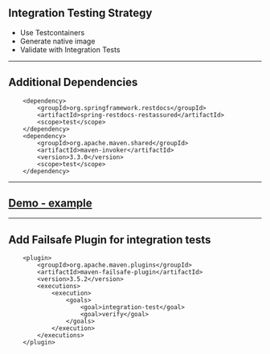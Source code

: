 ## Integration Testing Strategy

* Use Testcontainers
* Generate native image
* Validate with Integration Tests

---

## Additional Dependencies

```text
    <dependency>
        <groupId>org.springframework.restdocs</groupId>
        <artifactId>spring-restdocs-restassured</artifactId>
        <scope>test</scope>
    </dependency>
    <dependency>
        <groupId>org.apache.maven.shared</groupId>
        <artifactId>maven-invoker</artifactId>
        <version>3.3.0</version>
        <scope>test</scope>
    </dependency>
```

---

## [Demo - example](https://github.com/dashaun/testing-native-images)

---

## Add Failsafe Plugin for integration tests

```text
    <plugin>
        <groupId>org.apache.maven.plugins</groupId>
        <artifactId>maven-failsafe-plugin</artifactId>
        <version>3.5.2</version>
        <executions>
            <execution>
                <goals>
                    <goal>integration-test</goal>
                    <goal>verify</goal>
                </goals>
            </execution>
        </executions>
    </plugin>
```